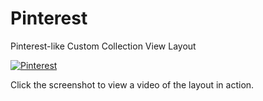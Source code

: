 # Pinterest
Pinterest-like Custom Collection View Layout

[![Pinterest](https://i.vimeocdn.com/video/511880483.jpg?mw=960&mh=720)](https://vimeo.com/122776595)

Click the screenshot to view a video of the layout in action.
